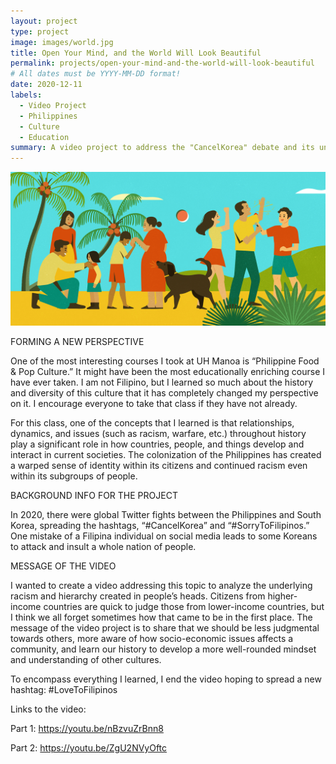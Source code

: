 ```yaml
---
layout: project
type: project
image: images/world.jpg
title: Open Your Mind, and the World Will Look Beautiful
permalink: projects/open-your-mind-and-the-world-will-look-beautiful
# All dates must be YYYY-MM-DD format!
date: 2020-12-11
labels:
  - Video Project
  - Philippines
  - Culture
  - Education
summary: A video project to address the "CancelKorea" debate and its underlying problematic themes.
---
```


<img class="ui medium right floated rounded image" src="../images/pi-culture.png">



FORMING A NEW PERSPECTIVE

One of the most interesting courses I took at UH Manoa is “Philippine Food & Pop Culture.” It might have been the most educationally enriching course I have ever taken. I am not Filipino, but I learned so much about the history and diversity of this culture that it has completely changed my perspective on it. I encourage everyone to take that class if they have not already.

For this class, one of the concepts that I learned is that relationships, dynamics, and issues (such as racism, warfare, etc.) throughout history play a significant role in how countries, people, and things develop and interact in current societies. The colonization of the Philippines has created a warped sense of identity within its citizens and continued racism even within its subgroups of people. 


BACKGROUND INFO FOR THE PROJECT

In 2020, there were global Twitter fights between the Philippines and South Korea, spreading the hashtags, “#CancelKorea” and “#SorryToFilipinos.” One mistake of a Filipina individual on social media leads to some Koreans to attack and insult a whole nation of people. 


MESSAGE OF THE VIDEO

I wanted to create a video addressing this topic to analyze the underlying racism and hierarchy created in people’s heads. Citizens from higher-income countries are quick to judge those from lower-income countries, but I think we all forget sometimes how that came to be in the first place. The message of the video project is to share that we should be less judgmental towards others, more aware of how socio-economic issues affects a community, and learn our history to develop a more well-rounded mindset and understanding of other cultures. 

To encompass everything I learned, I end the video hoping to spread a new hashtag: #LoveToFilipinos

Links to the video:


Part 1: https://youtu.be/nBzvuZrBnn8 


Part 2: https://youtu.be/ZgU2NVyOftc 
